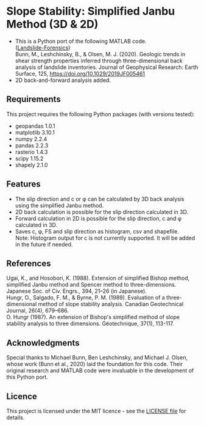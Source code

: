 # Slope Stability: Simplified Janbu Method (3D & 2D)  

 - This is a Python port of the following MATLAB code.  
([Landslide-Forensics](https://github.com/benalesh/Landslide-Forensics))  
Bunn, M., Leshchinsky, B., & Olsen, M. J. (2020). Geologic trends in shear strength properties inferred through three-dimensional back analysis of landslide inventories. Journal of Geophysical Research: Earth Surface, 125, https://doi.org/10.1029/2019JF005461
 - 2D back-and-forward analysis added.

## Requirements
This project requires the following Python packages (with versions tested):
 - geopandas  1.0.1
 - matplotlib 3.10.1
 - numpy      2.2.4
 - pandas     2.2.3
 - rasterio   1.4.3
 - scipy      1.15.2
 - shapely    2.1.0

## Features
 - The slip direction and c or φ can be calculated by 3D back analysis using the simplified Janbu method.
 - 2D back calculation is possible for the slip direction calculated in 3D.
 - Forward calculation in 2D is possible for the slip direction, c and φ calculated in 3D.
 - Saves c, φ, FS and slip direction as histogram, csv and shapefile.  
Note: Histogram output for c is not currently supported. It will be added in the future if needed.

## References
Ugai, K., and Hosobori, K. (1988). Extension of simplified Bishop method, simplified Janbu method and Spencer method to three-dimensions. Japanese Soc. of Civ. Engrs., 394, 21–26 (in Japanese).  
Hungr, O., Salgado, F. M., & Byrne, P. M. (1989). Evaluation of a three-dimensional method of slope stability analysis. Canadian Geotechnical Journal, 26(4), 679–686.  
O. Hungr (1987). An extension of Bishop's simplified method of slope stability analysis to three dimensions. Géotechnique, 37(1), 113-117.

## Acknowledgments
Special thanks to Michael Bunn, Ben Leshchinsky, and Michael J. Olsen, whose work (Bunn et al., 2020) laid the foundation for this code. Their original research and MATLAB code were  invaluable in the development of this Python port.

## Licence
This project is licensed under the MIT licence - see the [LICENSE file](LICENSE) for details.

